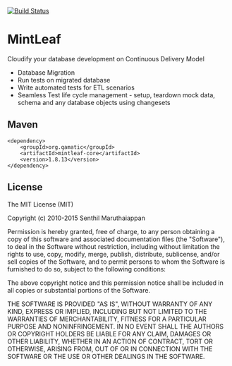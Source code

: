 [![Build Status](https://travis-ci.org/senips/mintleaf.svg?branch=master)](https://travis-ci.org/senips/mintleaf)

# MintLeaf

Cloudify your database development on Continuous Delivery Model

- Database Migration
- Run tests on migrated database
- Write automated tests for ETL scenarios
- Seamless Test life cycle management - setup, teardown mock data, schema and any database objects using changesets

<!--## JavaDoc-->

<!--~[Java Doc.](http://senips.github.io/mintleaf/javadoc/)-->

## Maven 
    <dependency>
        <groupId>org.qamatic</groupId>
        <artifactId>mintleaf-core</artifactId>
        <version>1.8.13</version>
    </dependency>

## License

The MIT License (MIT)

Copyright (c) 2010-2015 Senthil Maruthaiappan

Permission is hereby granted, free of charge, to any person obtaining a copy
of this software and associated documentation files (the "Software"), to deal
in the Software without restriction, including without limitation the rights
to use, copy, modify, merge, publish, distribute, sublicense, and/or sell
copies of the Software, and to permit persons to whom the Software is
furnished to do so, subject to the following conditions:

The above copyright notice and this permission notice shall be included in all
copies or substantial portions of the Software.

THE SOFTWARE IS PROVIDED "AS IS", WITHOUT WARRANTY OF ANY KIND, EXPRESS OR
IMPLIED, INCLUDING BUT NOT LIMITED TO THE WARRANTIES OF MERCHANTABILITY,
FITNESS FOR A PARTICULAR PURPOSE AND NONINFRINGEMENT. IN NO EVENT SHALL THE
AUTHORS OR COPYRIGHT HOLDERS BE LIABLE FOR ANY CLAIM, DAMAGES OR OTHER
LIABILITY, WHETHER IN AN ACTION OF CONTRACT, TORT OR OTHERWISE, ARISING FROM,
OUT OF OR IN CONNECTION WITH THE SOFTWARE OR THE USE OR OTHER DEALINGS IN THE
SOFTWARE.

